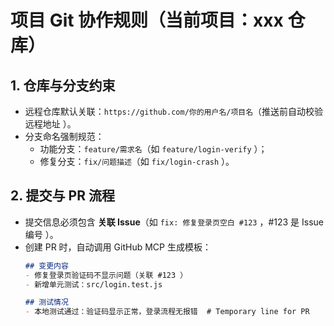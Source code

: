 # 项目 Git 协作规则（当前项目：xxx 仓库）  
## 1. 仓库与分支约束  
- 远程仓库默认关联：`https://github.com/你的用户名/项目名`（推送前自动校验远程地址 ）。  
- 分支命名强制规范：  
  - 功能分支：`feature/需求名`（如 `feature/login-verify` ）；  
  - 修复分支：`fix/问题描述`（如 `fix/login-crash` ）。  

## 2. 提交与 PR 流程  
- 提交信息必须包含 **关联 Issue**（如 `fix: 修复登录页空白 #123` ，#123 是 Issue 编号 ）。  
- 创建 PR 时，自动调用 GitHub MCP 生成模板：  
  ```markdown  
  ## 变更内容  
  - 修复登录页验证码不显示问题（关联 #123 ）  
  - 新增单元测试：src/login.test.js  

  ## 测试情况  
  - 本地测试通过：验证码显示正常，登录流程无报错  # Temporary line for PR
